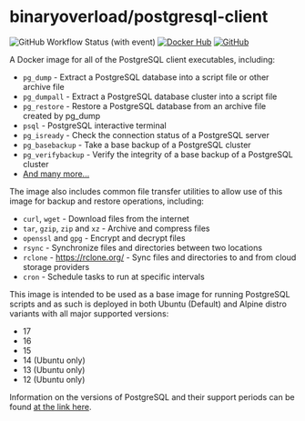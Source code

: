 # binaryoverload/postgresql-client

![GitHub Workflow Status (with event)](https://img.shields.io/github/actions/workflow/status/binaryoverload/docker-backup-clients/docker-postgres.yml) [![Docker Hub](https://img.shields.io/badge/Docker%20Hub-gray?logo=docker)](https://hub.docker.com/r/binaryoverload/postgresql-client) [![GitHub](https://img.shields.io/badge/GitHub-black?logo=github&logoColor=white)](https://github.com/binaryoverload/docker-backup-clients/)

A Docker image for all of the PostgreSQL client executables, including:

- `pg_dump` - Extract a PostgreSQL database into a script file or other archive file
- `pg_dumpall` - Extract a PostgreSQL database cluster into a script file
- `pg_restore` - Restore a PostgreSQL database from an archive file created by pg_dump
- `psql` - PostgreSQL interactive terminal
- `pg_isready` - Check the connection status of a PostgreSQL server
- `pg_basebackup` - Take a base backup of a PostgreSQL cluster
- `pg_verifybackup` - Verify the integrity of a base backup of a PostgreSQL cluster
- [And many more...](https://www.postgresql.org/docs/current/reference-client.html)

The image also includes common file transfer utilities to allow use of this image for backup and restore operations, including:

- `curl`, `wget` - Download files from the internet
- `tar`, `gzip`, `zip` and `xz` - Archive and compress files
- `openssl` and `gpg` - Encrypt and decrypt files
- `rsync` - Synchronize files and directories between two locations
- `rclone` - https://rclone.org/ - Sync files and directories to and from cloud storage providers
- `cron` - Schedule tasks to run at specific intervals

This image is intended to be used as a base image for running PostgreSQL scripts and as such is deployed in both Ubuntu (Default) and Alpine distro variants with all major supported versions:

- 17
- 16
- 15
- 14 (Ubuntu only)
- 13 (Ubuntu only)
- 12 (Ubuntu only)

Information on the versions of PostgreSQL and their support periods can be found [at the link here](https://www.postgresql.org/support/versioning/).
